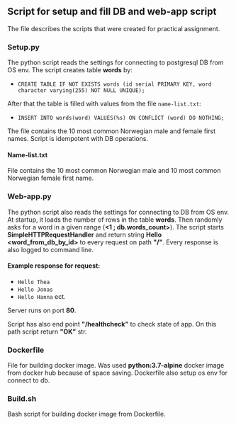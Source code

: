 ## Script for setup and fill DB and web-app script

The file describes the scripts that were created for practical assignment.

### Setup.py

The python script reads the settings for connecting to postgresql DB from OS env. The script creates table __words__ by:

  * ```
    CREATE TABLE IF NOT EXISTS words (id serial PRIMARY KEY, word character varying(255) NOT NULL UNIQUE);
    ```
After that the table is filled with values ​​from the file ```name-list.txt```:

  * ```
    INSERT INTO words(word) VALUES(%s) ON CONFLICT (word) DO NOTHING;
    ```

The file contains the 10 most common Norwegian male and female first names. Script is idempotent with DB operations.

#### Name-list.txt

File contains the 10 most common Norwegian male and 10 most common Norwegian female first name.

### Web-app.py

The python script also reads the settings for connecting to DB from OS env. At startup, it loads the number of rows in the table __words__. Then randomly asks for a word in a given range (__<1 ; db.words_count>__). The script starts __SimpleHTTPRequestHandler__ and return string __Hello <word\_from\_db\_by\_id>__ to every request on path __"/"__. Every response is also logged to command line. 

#### Example response for request:
  * ```Hello Thea```
  * ```Hello Jonas```
  * ```Hello Hanna``` ect.
  
Server runs on port __80__.

Script has also end point __"/healthcheck"__ to check state of app. On this path script return __"OK"__ str.

### Dockerfile

File for building docker image. Was used __python:3.7-alpine__ docker image from docker hub because of space saving. Dockerfile also setup os env for connect to db.

### Build.sh

Bash script for building docker image from Dockerfile.